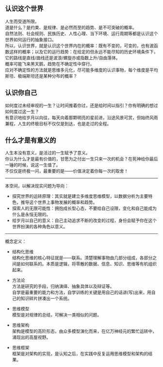 

## 认识这个世界
人生而受道所限。  
道是什么？是约束、是规律、是必然而至的趋势、是不可突破的概率。    
自然法则、社会规则、民族历史、人性心理、当下环境、运行周期等都是认识这个世界如何运行的抽象接口。  
所以，认识世界，就是认识这个世界内在的概率：既有不变的，可变的，也有波函数这样的概率；以及它的运行趋势：在给定的但永远不能尽知的历史环境条件下，它的路线是直线/曲线还是波浪/螺旋亦或指数上升/自由落体。    
概率可能飞来黑天鹅，趋势在不确定性中穿行。  
应对不确定性的方法就是思维多元化，尽可能多维度的认识事物，每个维度是平均斯坦、极端斯坦还是某种分布的概率？  

## 认识你自己 
如何度过未经审视的一生？让时间推着你过，还是给时间以指引？你有明确的想过如何度过这一生？    
有意识地给岁月以向往，每天向着那颗明亮的星前进，沿途风景可赏，但始终风雨兼程，人生的终极目标不仅仅是到达，也是走过的全程。  

## 什么才是有意义的
人生本没有意义，是活过的一生赋予了意义。  
你认为什么才是最有价值的，甘愿为之付出一生只来一次的机会？在死神给你最后一锤的时候，说这一生值了。  
不仅仅是终极一问，最重要的是——价值决定着你每一次的取舍！    

---
本空间，以解决现实问题为导向：  

- 探究世界的运转原理：其实就是建立多维度思维模型，以数据分析为主要特色，推导这个世界上事物发展的概率和趋势。    
- 探索人的无限可能性：拥抱成长型心态，不要给自己设限，变化和自己能成为什么是永恒无限的。      
- 给岁月以自己的意义：自己主动追求不断的改变的过程，身份会赋予你在这个世界扮演的各种角色以意义。   

---

概念定义：

- 结构化思维  
结构化思维的核心特征就是——联系。清楚理解事物由几部分组成，各部分之间是如何联系的。本质是逻辑，将零散的数据、信息、知识、思维等有机组织起来。

- 方法论  
方法是研究的手段，归纳演绎、抽象具体以及辩证等。   
自学是最重要的能力和方法，自学训练的关键是用自己的话讲(写)出来，用自己的知识碎片拼凑出一个系统。     

- 思维模型  
模型是对规律的总结，可解决一类相似的问题。

- 思维架构  
架构是模型的高阶形态，由众多模型演化而来，在亿万神经元的繁忙运转中，涌现出的高屋视野。

- 思维框架  
框架是对架构的实现，是认知之后，在实践中反复运用思维模型和架构的结果。




